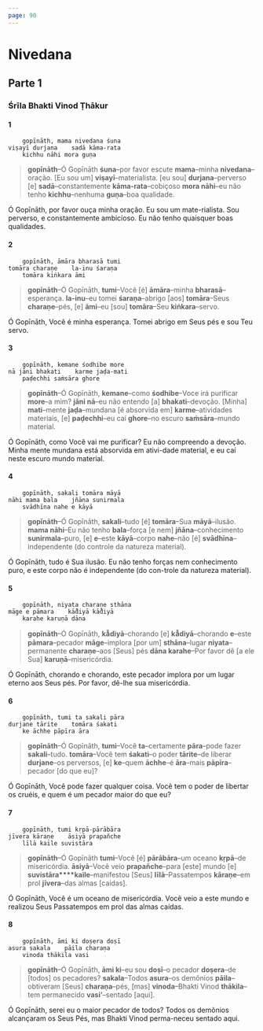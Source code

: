 ```yaml
---
page: 90
---
```


# Nivedana

## Parte 1

### Śrīla Bhakti Vinod Ṭhākur

#### 1

        gopīnāth, mama nivedana śuna
    viṣayī durjana    sadā kāma-rata
        kichhu nāhi mora guṇa

> **gopīnāth**–Ó Gopīnāth **śuna**–por favor escute **mama**–minha **nivedana**–oração. [Eu sou um] **viṣayī**–materialista. [eu sou] **durjana**–perverso [e] **sadā**–constantemente **kāma-rata**–cobiçoso **mora nāhi**–eu não tenho **kichhu**–nenhuma **guṇa**–boa qualidade.

Ó Gopīnāth, por favor ouça minha oração. Eu sou um mate-rialista. Sou perverso, e constantemente ambicioso. Eu não tenho quaisquer boas qualidades.

#### 2

        gopīnāth, āmāra bharasā tumi
    tomāra charaṇe    la-inu śaraṇa
        tomāra kiṅkara āmi

> **gopīnāth**–Ó Gopīnāth, **tumi**–Você [é] **āmāra**–minha **bharasā**–esperança. **la-inu**–eu tomei **śaraṇa**–abrigo [aos] **tomāra**–Seus **charaṇe**–pés, [e] **āmi**–eu [sou] **tomāra**–Seu **kiṅkara**–servo.

Ó Gopīnāth, Você é minha esperança. Tomei abrigo em Seus pés e sou Teu servo.

#### 3

        gopīnāth, kemane śodhibe more
    nā jāni bhakati    karme jaḍa-mati
        paḍechhi saṁsāra ghore

> **gopīnāth**–Ó Gopīnāth, **kemane**–como **śodhibe**–Voce irá purificar **more**–a mim? **jāni nā**–eu não entendo [a] **bhakati**–devoção. [Minha] **mati**–mente **jaḍa**–mundana [é absorvida em] **karme**–atividades materiais, [e] **paḍechhi**–eu caí **ghore**–no escuro **saṁsāra**–mundo material.

Ó Gopīnāth, como Você vai me purificar? Eu não compreendo a devoção. Minha mente mundana está absorvida em ativi-dade material, e eu caí neste escuro mundo material.

#### 4

        gopīnāth, sakali tomāra māyā
    nāhi mama bala    jñāna sunirmala
        svādhīna nahe e kāyā

> **gopīnāth**–Ó Gopīnāth, **sakali**–tudo [é] **tomāra**–Sua **māyā**–ilusão. **mama nāhi**–Eu não tenho **bala**–força [e nem] **jñāna**–conhecimento **sunirmala**–puro, [e] **e**–este **kāyā**–corpo **nahe**–não [é] **svādhīna**–independente (do controle da natureza material).

Ó Gopīnāth, tudo é Sua ilusão. Eu não tenho forças nem conhecimento puro, e este corpo não é independente (do con-trole da natureza material).

#### 5

        gopīnāth, niyata charaṇe sthāna
    māge e pāmara    kā̐diyā kā̐diyā
        karahe karuṇā dāna

> **gopīnāth**–Ó Gopīnāth, **kā̐diyā**–chorando [e] **kā̐diyā**–chorando **e**–este **pāmara**–pecador **māge**–implora [por um] **sthāna**–lugar **niyata**–permanente **charaṇe**–aos [Seus] pés **dāna karahe**–Por favor dê [a ele Sua] **karuṇā**–misericórdia.

Ó Gopīnāth, chorando e chorando, este pecador implora por um lugar eterno aos Seus pés. Por favor, dê-lhe sua misericórdia.

#### 6

        gopīnāth, tumi ta sakali pāra
    durjane tārite    tomāra śakati
        ke āchhe pāpīra āra

> **gopīnāth**–Ó Gopīnāth, **tumi**–Você **ta**–certamente **pāra**–pode fazer **sakali**–tudo. **tomāra**–Você tem **śakati**–o poder **tārite**–de liberar **durjane**–os perversos, [e] **ke**–quem **āchhe**–é **āra**–mais **pāpīra**–pecador [do que eu]?

Ó Gopīnāth, Você pode fazer qualquer coisa. Você tem o poder de libertar os cruéis, e quem é um pecador maior do que eu?

#### 7

        gopīnāth, tumi kṛpā-pārābāra
    jīvera kāraṇe    āsiyā prapañche
        līlā kaile suvistāra

> **gopīnāth**–Ó Gopīnāth **tumi**–Você [é] **pārābāra**–um oceano **kṛpā**–de misericórdia. **āsiyā**–Você veio **prapañche**–para [este] mundo [e] **suvistāra****kaile**–manifestou [Seus] **līlā**–Passatempos **kāraṇe**–em prol **jīvera**–das almas [caídas].

Ó Gopīnāth, Você é um oceano de misericórdia. Você veio a este mundo e realizou Seus Passatempos em prol das almas caídas.

#### 8

        gopīnāth, āmi ki doṣera doṣī
    asura sakala    pāila charaṇa
        vinoda thākila vasi

> **gopīnāth**–Ó Gopīnāth, **āmi ki**–eu sou **doṣī**–o pecador **doṣera**–de [todos] os pecadores? **sakala**–Todos **asura**–os demônios **pāila**–obtiveram [Seus] **charaṇa**–pés, [mas] **vinoda**–Bhakti Vinod **thākila**–tem permanecido **vasi’**–sentado [aqui].

Ó Gopīnāth, serei eu o maior pecador de todos? Todos os demônios alcançaram os Seus Pés, mas Bhakti Vinod perma-neceu sentado aqui.

